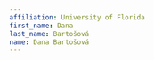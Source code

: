 ```yaml
---
affiliation: University of Florida
first_name: Dana
last_name: Bartošová
name: Dana Bartošová
---
```

